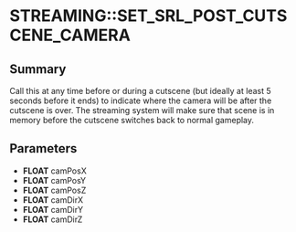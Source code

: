 # STREAMING::SET_SRL_POST_CUTSCENE_CAMERA

## Summary
Call this at any time before or during a cutscene (but ideally at least 5 seconds before it ends) to indicate where
the camera will be after the cutscene is over. The streaming system will make sure that scene is in memory before the
cutscene switches back to normal gameplay.

## Parameters
* **FLOAT** camPosX
* **FLOAT** camPosY
* **FLOAT** camPosZ
* **FLOAT** camDirX
* **FLOAT** camDirY
* **FLOAT** camDirZ